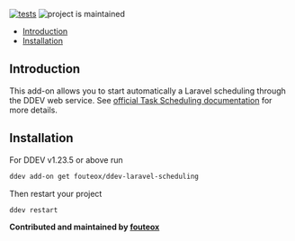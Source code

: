 [![tests](https://github.com/fouteox/ddev-laravel-scheduling/actions/workflows/tests.yml/badge.svg)](https://github.com/fouteox/ddev-laravel-scheduling/actions/workflows/tests.yml) ![project is maintained](https://img.shields.io/maintenance/yes/2025.svg)

* [Introduction](#introduction)
* [Installation](#installation)

## Introduction

This add-on allows you to start automatically a Laravel scheduling through the DDEV web service. See [official Task Scheduling documentation](https://laravel.com/docs/11.x/scheduling) for more details.

## Installation

For DDEV v1.23.5 or above run

```sh
ddev add-on get fouteox/ddev-laravel-scheduling
```

Then restart your project

```sh
ddev restart
```

**Contributed and maintained by [fouteox](https://github.com/fouteox)**
